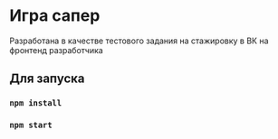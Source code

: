 # Игра сапер

Разработана в качестве тестового задания на стажировку в ВК на фронтенд разработчика

## Для запуска

### `npm install`

### `npm start`
